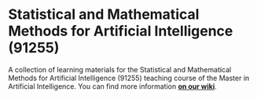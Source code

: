 # Statistical and Mathematical Methods for Artificial Intelligence (91255)

A collection of learning materials for the 	Statistical and Mathematical
Methods for Artificial Intelligence (91255) teaching course of the
Master in Artificial Intelligence. You can find more information [**on our
wiki**](https://csunibo.github.io/wiki/raccolte-di-risorse/index.html).
